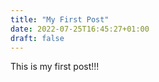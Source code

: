 ```yaml
---
title: "My First Post"
date: 2022-07-25T16:45:27+01:00
draft: false
---
```


This is my first post!!!